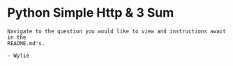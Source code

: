 # Python Simple Http & 3 Sum

    Navigate to the question you would like to view and instructions await in the
    README.md's.

    - Wylie
